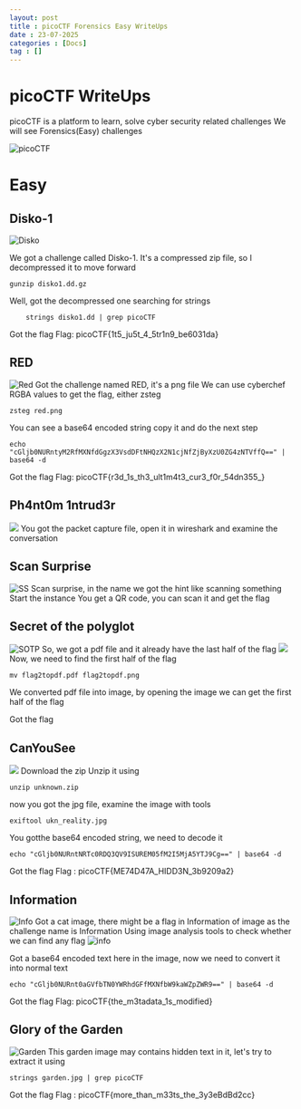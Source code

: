 ```yaml
---
layout: post
title : picoCTF Forensics Easy WriteUps
date : 23-07-2025
categories : [Docs]
tag : []
---
```


# picoCTF WriteUps

picoCTF is a platform to learn, solve cyber security related challenges 
We will see Forensics(Easy) challenges

![picoCTF](/assets/images/picoCTF.jpg)

# Easy

## Disko-1

![Disko](/assets/images/Disko1.png)

We got a challenge called Disko-1. It's a compressed zip file, so I decompressed it to move forward

```shell
gunzip disko1.dd.gz
```

Well, got the decompressed one searching for strings
```shell
    strings disko1.dd | grep picoCTF
```

Got the flag
Flag: picoCTF{1t5_ju5t_4_5tr1n9_be6031da}

## RED
![Red](/assets/images/RED.png)
Got the challenge named RED, it's a png file
We can use cyberchef RGBA values to get the flag, either zsteg 
```shell
zsteg red.png 
```
You can see a base64 encoded string copy it and do the next step

```shell
echo "cGljb0NURntyM2RfMXNfdGgzX3VsdDFtNHQzX2N1cjNfZjByXzU0ZG4zNTVffQ==" | base64 -d
```
Got the flag
Flag: picoCTF{r3d_1s_th3_ult1m4t3_cur3_f0r_54dn355_}    

## Ph4nt0m 1ntrud3r
![](/assets/images/Ph4nt0m%201ntrud3r.png)
You got the packet capture file, open it in wireshark and examine the conversation

## Scan Surprise
![SS](/assets/images/Scan_Surprise.png)
Scan surprise, in the name we got the hint like scanning something
Start the instance 
You get a QR code, you can scan it and get the flag

## Secret of the polyglot
![SOTP](/assets/images/Secret%20of%20the%20Polyglot.png)
So, we got a pdf file and it already have the last half of the flag
![](/assets/images/sotp-last-half.png)
Now, we need to find the first half of the flag
```shell
mv flag2topdf.pdf flag2topdf.png
```
We converted pdf file into image, by opening the image we can get the first half of the flag

Got the flag

## CanYouSee
![](/assets/images/CanYouSee.png)
Download the zip
Unzip it using 
```shell
unzip unknown.zip
```
now you got the jpg file, examine the image with tools
```shell
exiftool ukn_reality.jpg
```
You gotthe base64 encoded string, we need to decode it
```shell
echo "cGljb0NURntNRTc0RDQ3QV9ISUREM05fM2I5MjA5YTJ9Cg==" | base64 -d
```
Got the flag
Flag : picoCTF{ME74D47A_HIDD3N_3b9209a2}


## Information
![Info](/assets/images/Information.png)
Got a cat image, there might be a flag in Information of image as the challenge name is Information
Using image analysis tools to check whether we can find any flag
![info](/assets/images/Information-exiftool.png)

Got a base64 encoded text here in the image, now we need to convert it into normal text 
```shell
echo "cGljb0NURnt0aGVfbTN0YWRhdGFfMXNfbW9kaWZpZWR9==" | base64 -d
```
Got the flag
Flag: picoCTF{the_m3tadata_1s_modified}

## Glory of the Garden
![Garden](/assets/images/garden.jpg)
This garden image may contains hidden text in it, let's try to extract it using 
```shell
strings garden.jpg | grep picoCTF
```
Got the flag
Flag : picoCTF{more_than_m33ts_the_3y3eBdBd2cc}
